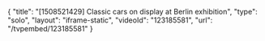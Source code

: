 {
    "title": "[1508521429] Classic cars on display at Berlin exhibition",
    "type": "solo",
    "layout": "iframe-static",
    "videoId": "123185581",
    "url": "\/tvpembed\/123185581"
}